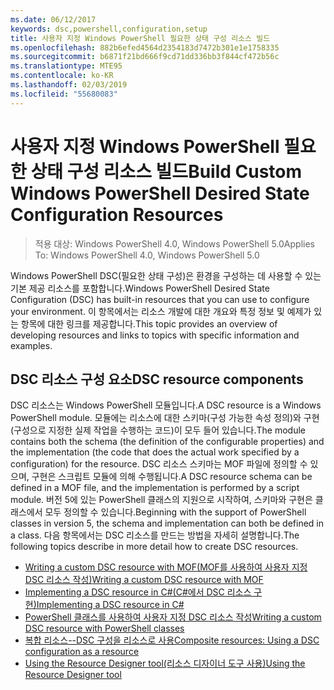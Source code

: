 ```yaml
---
ms.date: 06/12/2017
keywords: dsc,powershell,configuration,setup
title: 사용자 지정 Windows PowerShell 필요한 상태 구성 리소스 빌드
ms.openlocfilehash: 882b6efed4564d2354183d7472b301e1e1758335
ms.sourcegitcommit: b6871f21bd666f9cd71dd336bb3f844cf472b56c
ms.translationtype: MTE95
ms.contentlocale: ko-KR
ms.lasthandoff: 02/03/2019
ms.locfileid: "55680083"
---
```

# <a name="build-custom-windows-powershell-desired-state-configuration-resources"></a><span data-ttu-id="279a3-103">사용자 지정 Windows PowerShell 필요한 상태 구성 리소스 빌드</span><span class="sxs-lookup"><span data-stu-id="279a3-103">Build Custom Windows PowerShell Desired State Configuration Resources</span></span>

> <span data-ttu-id="279a3-104">적용 대상: Windows PowerShell 4.0, Windows PowerShell 5.0</span><span class="sxs-lookup"><span data-stu-id="279a3-104">Applies To: Windows PowerShell 4.0, Windows PowerShell 5.0</span></span>

<span data-ttu-id="279a3-105">Windows PowerShell DSC(필요한 상태 구성)은 환경을 구성하는 데 사용할 수 있는 기본 제공 리소스를 포함합니다.</span><span class="sxs-lookup"><span data-stu-id="279a3-105">Windows PowerShell Desired State Configuration (DSC) has built-in resources that you can use to configure your environment.</span></span> <span data-ttu-id="279a3-106">이 항목에서는 리소스 개발에 대한 개요와 특정 정보 및 예제가 있는 항목에 대한 링크를 제공합니다.</span><span class="sxs-lookup"><span data-stu-id="279a3-106">This topic provides an overview of developing resources and links to topics with specific information and examples.</span></span>

## <a name="dsc-resource-components"></a><span data-ttu-id="279a3-107">DSC 리소스 구성 요소</span><span class="sxs-lookup"><span data-stu-id="279a3-107">DSC resource components</span></span>

<span data-ttu-id="279a3-108">DSC 리소스는 Windows PowerShell 모듈입니다.</span><span class="sxs-lookup"><span data-stu-id="279a3-108">A DSC resource is a Windows PowerShell module.</span></span> <span data-ttu-id="279a3-109">모듈에는 리소스에 대한 스키마(구성 가능한 속성 정의)와 구현(구성으로 지정한 실제 작업을 수행하는 코드)이 모두 들어 있습니다.</span><span class="sxs-lookup"><span data-stu-id="279a3-109">The module contains both the schema (the definition of the configurable properties) and the implementation (the code that does the actual work specified by a configuration) for the resource.</span></span> <span data-ttu-id="279a3-110">DSC 리소스 스키마는 MOF 파일에 정의할 수 있으며, 구현은 스크립트 모듈에 의해 수행됩니다.</span><span class="sxs-lookup"><span data-stu-id="279a3-110">A DSC resource schema can be defined in a MOF file, and the implementation is performed by a script module.</span></span> <span data-ttu-id="279a3-111">버전 5에 있는 PowerShell 클래스의 지원으로 시작하여, 스키마와 구현은 클래스에서 모두 정의할 수 있습니다.</span><span class="sxs-lookup"><span data-stu-id="279a3-111">Beginning with the support of PowerShell classes in version 5, the schema and implementation can both be defined in a class.</span></span> <span data-ttu-id="279a3-112">다음 항목에서는 DSC 리소스를 만드는 방법을 자세히 설명합니다.</span><span class="sxs-lookup"><span data-stu-id="279a3-112">The following topics describe in more detail how to create DSC resources.</span></span>

* [<span data-ttu-id="279a3-113">Writing a custom DSC resource with MOF(MOF를 사용하여 사용자 지정 DSC 리소스 작성)</span><span class="sxs-lookup"><span data-stu-id="279a3-113">Writing a custom DSC resource with MOF</span></span>](authoringResourceMOF.md)
* [<span data-ttu-id="279a3-114">Implementing a DSC resource in C#(C#에서 DSC 리소스 구현)</span><span class="sxs-lookup"><span data-stu-id="279a3-114">Implementing a DSC resource in C#</span></span>](authoringResourceMofCS.md)
* [<span data-ttu-id="279a3-115">PowerShell 클래스를 사용하여 사용자 지정 DSC 리소스 작성</span><span class="sxs-lookup"><span data-stu-id="279a3-115">Writing a custom DSC resource with PowerShell classes</span></span>](authoringResourceClass.md)
* [<span data-ttu-id="279a3-116">복합 리소스--DSC 구성을 리소스로 사용</span><span class="sxs-lookup"><span data-stu-id="279a3-116">Composite resources: Using a DSC configuration as a resource</span></span>](authoringResourceComposite.md)
* [<span data-ttu-id="279a3-117">Using the Resource Designer tool(리소스 디자이너 도구 사용)</span><span class="sxs-lookup"><span data-stu-id="279a3-117">Using the Resource Designer tool</span></span>](../authoringResourceMofDesigner.md)
